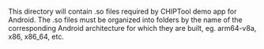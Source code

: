 This directory will contain .so files required by CHIPTool demo app for Android.
The .so files must be organized into folders by the name of the corresponding
Android architecture for which they are built, eg. arm64-v8a, x86, x86_64, etc.
